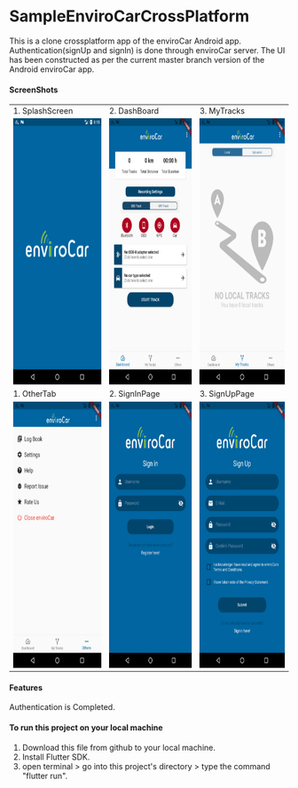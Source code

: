 # SampleEnviroCarCrossPlatform
This is a clone crossplatform app of the enviroCar Android app. 
Authentication(signUp and signIn) is done through enviroCar server. 
The UI has been constructed as per the current master branch version of the Android enviroCar app. 

#### ScreenShots
<table>
  <tr>
    <td>1. SplashScreen</td>
     <td>2. DashBoard</td>
     <td>3. MyTracks</td>
  </tr>
  <tr>
    <td><img src="https://github.com/swayamkaul/SampleEnviroCarApp-/blob/master/AppScreenShots/SplashScreen.png" width=270 height=480></td>
    <td><img src="https://github.com/swayamkaul/SampleEnviroCarApp-/blob/master/AppScreenShots/DashBoard.png" width=270 height=480></td>
    <td><img src="https://github.com/swayamkaul/SampleEnviroCarApp-/blob/master/AppScreenShots/MyTracks.png" width=270 height=480></td>
  </tr>
    <tr>
    <td>1. OtherTab</td>
     <td>2. SignInPage</td>
     <td>3. SignUpPage</td>
  </tr>
    <tr>
    <td><img src="https://github.com/swayamkaul/SampleEnviroCarApp-/blob/master/AppScreenShots/OtherTab.png" width=270 height=480></td>
    <td><img src="https://github.com/swayamkaul/SampleEnviroCarApp-/blob/master/AppScreenShots/SignIn.png" width=270 height=480></td>
    <td><img src="https://github.com/swayamkaul/SampleEnviroCarApp-/blob/master/AppScreenShots/LogIn.png" width=270 height=480></td>
  </tr>
 </table>
 
 #### Features
 Authentication is Completed.
 
 #### To run this project on your local machine
 1. Download this file from github to your local machine.
 2. Install Flutter SDK.
 3. open terminal > go into this project's directory > type the command "flutter run".
